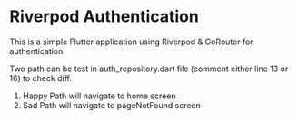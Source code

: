 # Riverpod Authentication

This is a simple Flutter application using Riverpod & GoRouter for authentication

Two path can be test in auth_repository.dart file (comment either line 13 or 16) to check diff.

1) Happy Path will navigate to home screen
2) Sad Path will navigate to pageNotFound screen
